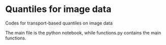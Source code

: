 # Quantiles for image data
Codes for transport-based quantiles on image data


The main file is the python notebook, while functions.py contains the main functions. 

